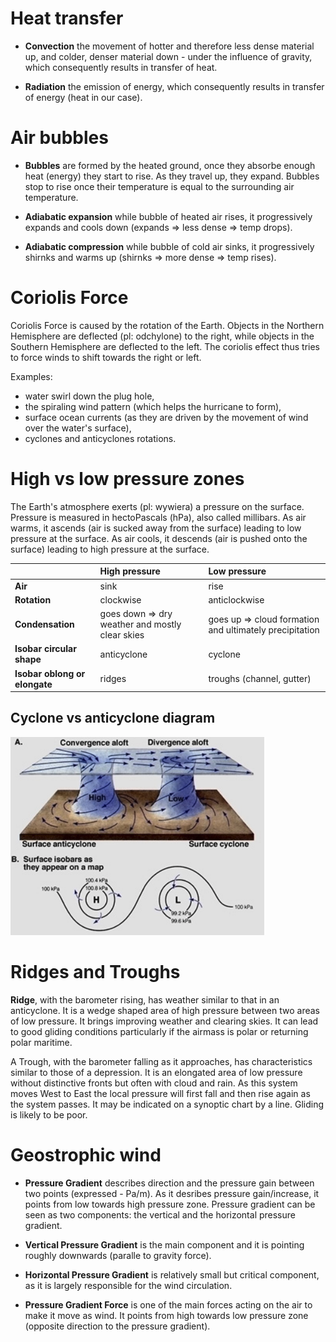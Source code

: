 # Heat transfer

- **Convection** the movement of hotter and therefore less dense material up, and colder, denser material down - under the 
influence of gravity, which consequently results in transfer of heat.

- **Radiation** the emission of energy, which consequently results in transfer of energy (heat in our case).


# Air bubbles 

- **Bubbles** are formed by the heated ground, once they absorbe enough heat (energy) they start to rise. As they travel up, they expand.
Bubbles stop to rise once their temperature is equal to the surrounding air temperature.

- **Adiabatic expansion** while bubble of heated air rises, it progressively expands and cools down (expands => less dense => temp drops).

- **Adiabatic compression** while bubble of cold air sinks, it progressively shirnks and warms up (shirnks => more dense => temp rises).


# Coriolis Force

Coriolis Force is caused by the rotation of the Earth. Objects in the Northern Hemisphere are deflected (pl: odchylone) to the right, while objects in the Southern Hemisphere are deflected to the left. The coriolis effect thus tries to force winds to shift towards the right or left.

Examples:
- water swirl down the plug hole,
- the spiraling wind pattern (which helps the hurricane to form),
- surface ocean currents (as they are driven by the movement of wind over the water's surface),
- cyclones and anticyclones rotations.


# High vs low pressure zones

The Earth's atmosphere exerts (pl: wywiera) a pressure on the surface. Pressure is measured in hectoPascals (hPa), also called millibars. As air warms, it ascends (air is sucked away from the surface) leading to low pressure at the surface. As air cools, it descends (air is pushed onto the surface) leading to high pressure at the surface.

|                               | High pressure | Low pressure              |
| ----------------------------- |:------------- |:------------------------- |   
| **Air**                       | sink          | rise                      |
| **Rotation**                  | clockwise     | anticlockwise             |
| **Condensation**              | goes down => dry weather and mostly clear skies | goes up => cloud formation and ultimately precipitation | 
| **Isobar circular shape**     | anticyclone   | cyclone                   |
| **Isobar oblong or elongate** | ridges        | troughs (channel, gutter) |


## Cyclone vs anticyclone diagram

![High vs low pressure systems](/imgs/high-low-pressure-systems.png)


# Ridges and Troughs

**Ridge**, with the barometer rising, has weather similar to that in an anticyclone. It is a wedge shaped area of high pressure between two areas of low pressure. It brings improving weather and clearing skies. It can lead to good gliding conditions particularly if the airmass is polar or returning polar maritime.

A Trough, with the barometer falling as it approaches, has characteristics similar to those of a depression. It is an elongated area of low pressure without distinctive fronts but often with cloud and rain. As this system moves West to East the local pressure will first fall and then rise again as the system passes. It may be indicated on a synoptic chart by a line. Gliding is likely to be poor.

# Geostrophic wind

- **Pressure Gradient** describes direction and the pressure gain between two points (expressed - Pa/m). As it desribes pressure gain/increase, it points from low towards high pressure zone. Pressure gradient can be seen as two components: the vertical and the horizontal pressure gradient. 

- **Vertical Pressure Gradient** is the main component and it is pointing roughly downwards (paralle to gravity force).

- **Horizontal Pressure Gradient** is relatively small but critical component, as it is largely responsible for the wind circulation. 

- **Pressure Gradient Force** is one of the main forces acting on the air to make it move as wind. It points from high towards low pressure zone (opposite direction to the pressure gradient). 

